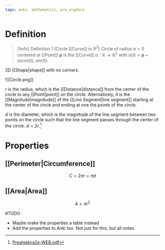 ```yaml
---
tags: anki, mathematics, pre_algebra
---
```


# Definition

> [!info] Definition 1 (Circle [[Curve]] in $\mathbb{R}^2$)
> Circle of radius $a > 0$ centered at [[Point]] $\mathbf{p}$ is the [[Curve]] $\alpha: \mathbb{R} \rightarrow \mathbb{R}^2$ with $\alpha(t) = \mathbf{p} + a (cos(t), sin(t))$.

2D [[Shape|shape]] with no corners.

![[Circle.png]]

$r$ is the radius, which is the [[Distance|distance]] from the center of the circle to any [[Point|point]] on the circle. Alternatively, it is the [[Magnitude|magnitude]] of the [[Line Segment|line segment]] starting at the center of the circle and ending at one the points of the circle.

$d$ is the diameter, which is the magnitude of the line segment between two points on the circle such that the line segment passes through the center of the circle. $d = 2r$.[^1]

# Properties

## [[Perimeter|Circumference]]

$$C = 2 \pi r = \pi d$$

## [[Area|Area]]

$$A = \pi r^2$$

#TODO
- Maybe make the properties a table instead
- Add the properties to Anki too. Not just for this, but all notes.

[^1]: [Prealgebra2e-WEB.pdf](zotero://open-pdf/library/items/W4QW2QZI?page=460)